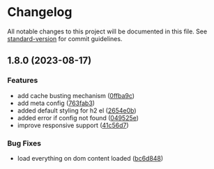 # Changelog

All notable changes to this project will be documented in this file. See [standard-version](https://github.com/conventional-changelog/standard-version) for commit guidelines.

## 1.8.0 (2023-08-17)


### Features

* add cache busting mechanism ([0ffba9c](https://github.com/saynadim/carpraze-appraisal-form/commit/0ffba9cabdaa70a27cfe80ef119f55d92bc61873))
* add meta config ([763fab3](https://github.com/saynadim/carpraze-appraisal-form/commit/763fab3f09b943155af2f7ebd07e211a93c183cd))
* added default styling for h2 el ([2654e0b](https://github.com/saynadim/carpraze-appraisal-form/commit/2654e0b2c88220fac70e12ece2a777c26cf49355))
* added error if config not found ([049525e](https://github.com/saynadim/carpraze-appraisal-form/commit/049525ee17357c6293e195e80ff8f9412da3177d))
* improve responsive support ([41c56d7](https://github.com/saynadim/carpraze-appraisal-form/commit/41c56d7a9a9d3371a9d3e07dc19f31036db69b8b))


### Bug Fixes

* load everything on dom content loaded ([bc6d848](https://github.com/saynadim/carpraze-appraisal-form/commit/bc6d84803f58b472b7d9a7b4e8f31ea1b50aee05))
